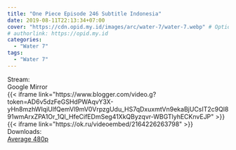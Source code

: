 ```yaml
---
title: "One Piece Episode 246 Subtitle Indonesia"
date: 2019-08-11T22:13:34+07:00
cover: "https://cdn.opid.my.id/images/arc/water-7/water-7.webp" # Optional, cover
# authorlink: https://opid.my.id
categories:
  - "Water 7"
tags:
  - "Water 7"
---
```

<div class="ui menu violet borderless inverted">
  <div class="header item active">
        Stream:
    </div>
  <a class="active item" data-tab="google">
    <i class="google drive icon"></i> Google
  </a>
  <a class="item nounderline" data-tab="mirror">
    <i class="odnoklassniki icon"></i> Mirror
  </a>
</div>
<div class="ui bottom attached tab segment active" style="border:0 !important;" data-tab="google">
 {{< iframe link="https://www.blogger.com/video.g?token=AD6v5dzFeGSHdPWAqvY3X-yHn8mzhWIqiUlfQemVl9mV0VrpzgUdu_HS7qDxuxmtVn9ekaBjUCsIT2c9Ql891wmArxZPA1Or_1Ql_HfeCifEDmSeg41XkQByzqvr-WBGTlyhECKnvEJP" >}}
</div>
<div class="ui bottom attached tab segment" style="border:0 !important;" data-tab="mirror">
{{< iframe link="https://ok.ru/videoembed/2164226263798" >}}
</div>
<div class="ui menu violet borderless inverted">
  <div class="header item active">
        Downloads:
    </div>
  <a class="item nounderline" href="https://ouo.io/cimaRW" target="_blank" rel="dofollow"><i class="google drive icon"></i>
    Average 480p</a>
</div>